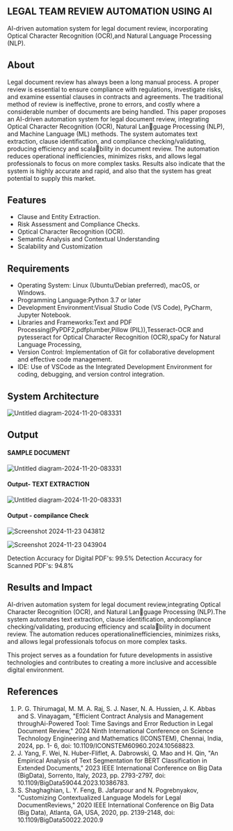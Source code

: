 ## LEGAL TEAM REVIEW AUTOMATION USING AI
AI-driven automation system for legal document review, incorporating Optical Character Recognition (OCR),and  Natural Language Processing (NLP).


## About
Legal document review has always been a long
manual process. A proper review is essential to ensure compliance
with regulations, investigate risks, and examine essential clauses
in contracts and agreements. The traditional method of review
is ineffective, prone to errors, and costly where a considerable
number of documents are being handled. This paper proposes
an AI-driven automation system for legal document review,
integrating Optical Character Recognition (OCR), Natural Language Processing (NLP), and Machine Language (ML) methods.
The system automates text extraction, clause identification, and
compliance checking/validating, producing efficiency and scalability in document review. The automation reduces operational
inefficiencies, minimizes risks, and allows legal professionals to
focus on more complex tasks. Results also indicate that the system
is highly accurate and rapid, and also that the system has great
potential to supply this market.


## Features

- Clause and Entity Extraction.
- Risk Assessment and Compliance Checks.
- Optical Character Recognition (OCR).
- Semantic Analysis and Contextual Understanding
-  Scalability and Customization
  

## Requirements

* Operating System: Linux (Ubuntu/Debian preferred), macOS, or Windows.
* Programming Language:Python 3.7 or later
* Development Environment:Visual Studio Code (VS Code), PyCharm, Jupyter Notebook.
* Libraries and Frameworks:Text and PDF Processing(PyPDF2,pdfplumber,Pillow (PIL)),Tesseract-OCR and pytesseract for Optical Character Recognition (OCR),spaCy for Natural Language Processing,
* Version Control: Implementation of Git for collaborative development and effective code management.
* IDE: Use of VSCode as the Integrated Development Environment for coding, debugging, and version control integration.


## System Architecture

![Untitled diagram-2024-11-20-083331](https://github.com/user-attachments/assets/9f23f8bd-f9c0-4349-915d-f8f00cc16f12)



## Output

<!--Embed the Output picture at respective places as shown below as shown below-->
#### SAMPLE DOCUMENT

![Untitled diagram-2024-11-20-083331](https://github.com/user-attachments/assets/d78ad631-a298-40a3-8356-4c8cb994d262)


#### Output- TEXT EXTRACTION

![Untitled diagram-2024-11-20-083331](https://github.com/user-attachments/assets/241d7f0d-8896-479c-b947-1f8d02fa19c3)

#### Output - compilance Check

![Screenshot 2024-11-23 043812](https://github.com/user-attachments/assets/075a4967-2da2-4d47-a100-0c9f589602f0)


![Screenshot 2024-11-23 043904](https://github.com/user-attachments/assets/b47f797d-bd9b-47bc-b78a-f72d76e73174)



Detection Accuracy for Digital PDF's: 99.5%
Detection Accuracy for Scanned PDF's: 94.8%


## Results and Impact

AI-driven automation system for legal document review,integrating Optical Character Recognition (OCR), and Natural Language Processing (NLP).The system automates text extraction, clause identification, andcompliance checking/validating, producing efficiency and scalability in document review. The automation reduces operationalinefficiencies, minimizes risks, and allows legal professionals tofocus on more complex tasks. 

This project serves as a foundation for future developments in assistive technologies and contributes to creating a more inclusive and accessible digital environment.

## References
1. P. G. Thirumagal, M. M. A. Raj, S. J. Naser, N. A. Hussien, J. K. Abbas and S. Vinayagam, "Efficient Contract Analysis and Management throughAi-Powered Tool: Time Savings and Error Reduction in Legal Document
Review," 2024 Ninth International Conference on Science Technology Engineering and Mathematics (ICONSTEM), Chennai, India, 2024, pp. 1- 6, doi: 10.1109/ICONSTEM60960.2024.10568823.
2. J. Yang, F. Wei, N. Huber-Fliflet, A. Dabrowski, Q. Mao and H. Qin, "An Empirical Analysis of Text Segmentation for BERT Classification in Extended Documents," 2023 IEEE International Conference on Big Data
(BigData), Sorrento, Italy, 2023, pp. 2793-2797, doi: 10.1109/BigData59044.2023.10386783.
3. S. Shaghaghian, L. Y. Feng, B. Jafarpour and N. Pogrebnyakov, "Customizing Contextualized Language Models for Legal DocumentReviews," 2020 IEEE International Conference on Big Data (Big Data), Atlanta, GA, USA, 2020, pp. 2139-2148, doi: 10.1109/BigData50022.2020.9





